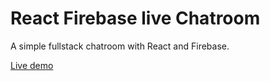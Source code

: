 # React Firebase live Chatroom

A simple fullstack chatroom with React and Firebase. 


[Live demo](https://sumod-chat.web.app/)